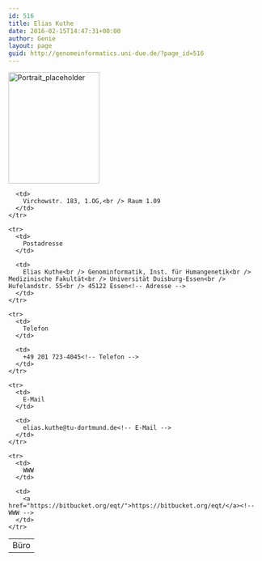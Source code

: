 ```yaml
---
id: 516
title: Elias Kuthe
date: 2016-02-15T14:47:31+00:00
author: Genie
layout: page
guid: http://genomeinformatics.uni-due.de/?page_id=516
---
```

<img class="size-full wp-image-445 alignleft" style="float: left; margin-right: 1em;" src="http://genomeinformatics.uni-due.de/wp-content/uploads/2016/01/Portrait_placeholder.png" alt="Portrait_placeholder" width="180" height="220" />

<div style="float: right;">
  <table>
    <tr>
      <td>
        Büro
      </td>
      
      <td>
        Virchowstr. 183, 1.OG,<br /> Raum 1.09
      </td>
    </tr>
    
    <tr>
      <td>
        Postadresse
      </td>
      
      <td>
        Elias Kuthe<br /> Genominformatik, Inst. für Humangenetik<br /> Medizinische Fakultät<br /> Universität Duisburg-Essen<br /> Hufelandstr. 55<br /> 45122 Essen<!-- Adresse -->
      </td>
    </tr>
    
    <tr>
      <td>
        Telefon
      </td>
      
      <td>
        +49 201 723-4045<!-- Telefon -->
      </td>
    </tr>
    
    <tr>
      <td>
        E-Mail
      </td>
      
      <td>
        elias.kuthe@tu-dortmund.de<!-- E-Mail -->
      </td>
    </tr>
    
    <tr>
      <td>
        WWW
      </td>
      
      <td>
        <a href="https://bitbucket.org/eqt/">https://bitbucket.org/eqt/</a><!-- WWW -->
      </td>
    </tr>
  </table>
</div>

<div style="clear: right; text-align: justify;">
</div>